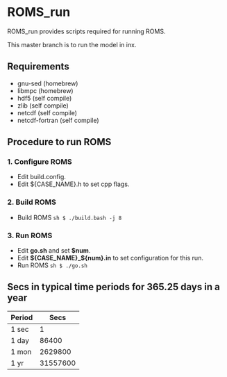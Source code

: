 # ROMS_run

ROMS_run provides scripts required for running ROMS.

This master branch is to run the model in inx.

## Requirements
- gnu-sed (homebrew)
- libmpc (homebrew)
- hdf5 (self compile)
- zlib (self compile)
- netcdf (self compile)
- netcdf-fortran (self compile)

## Procedure to run ROMS

### 1. Configure ROMS
- Edit build.config.
- Edit ${CASE_NAME}.h to set cpp flags.

### 2. Build ROMS
- Build ROMS
        ``` sh
        $ ./build.bash -j 8
        ```

### 3. Run ROMS
- Edit **go.sh** and set **$num**.
- Edit **${CASE_NAME}_${num}.in** to set configuration for this run.
- Run ROMS
        ```sh
        $ ./go.sh
        ```

## Secs in typical time periods for 365.25 days in a year

|Period|Secs    |
|------|--------|
|1 sec |1       |
|1 day |86400   |
|1 mon |2629800 |
|1 yr  |31557600|

